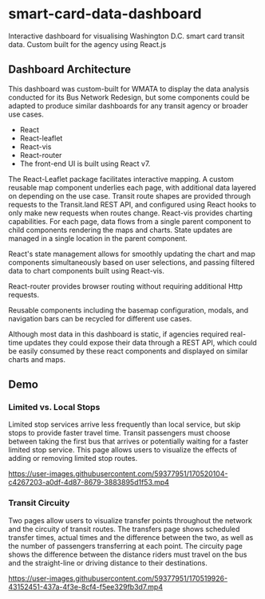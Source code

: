 # smart-card-data-dashboard
Interactive dashboard for visualising Washington D.C. smart card transit data. Custom built for the agency using React.js

## Dashboard Architecture

This dashboard was custom-built for WMATA to display the data analysis conducted for its Bus Network Redesign, but some components could be adapted to produce similar dashboards for any transit agency or broader use cases.

- React
- React-leaflet
- React-vis
- React-router
- The front-end UI is built using React v7.

The React-Leaflet package facilitates interactive mapping. A custom reusable map component underlies each page, with additional data layered on depending on the use case. Transit route shapes are provided through requests to the Transit.land REST API, and configured using React hooks to only make new requests when routes change. React-vis provides charting capabilities. For each page, data flows from a single parent component to child components rendering the maps and charts. State updates are managed in a single location in the parent component. 

React's state management allows for smoothly updating the chart and map components simultaneously based on user selections, and passing filtered data to chart components built using React-vis.

React-router provides browser routing without requiring additional Http requests.

Reusable components including the basemap configuration, modals, and navigation bars can be recycled for different use cases.

Although most data in this dashboard is static, if agencies required real-time updates they could expose their data through a REST API, which could be easily consumed by these react components and displayed on similar charts and maps.

## Demo

### Limited vs. Local Stops

Limited stop services arrive less frequently than local service, but skip stops to provide faster travel time. Transit passengers must choose between taking the first bus that arrives or potentially waiting for a faster limited stop service. This page allows users to visualize the effects of adding or removing limited stop routes.

https://user-images.githubusercontent.com/59377951/170520104-c4267203-a0df-4d87-8679-3883895d1f53.mp4



### Transit Circuity

Two pages allow users to visualize transfer points throughout the network and the circuity of transit routes. The transfers page shows scheduled transfer times, actual times and the difference between the two, as well as the number of passengers transferring at each point. The circuity page shows the difference between the distance riders must travel on the bus and the straight-line or driving distance to their destinations.

https://user-images.githubusercontent.com/59377951/170519926-43152451-437a-4f3e-8cf4-f5ee329fb3d7.mp4


